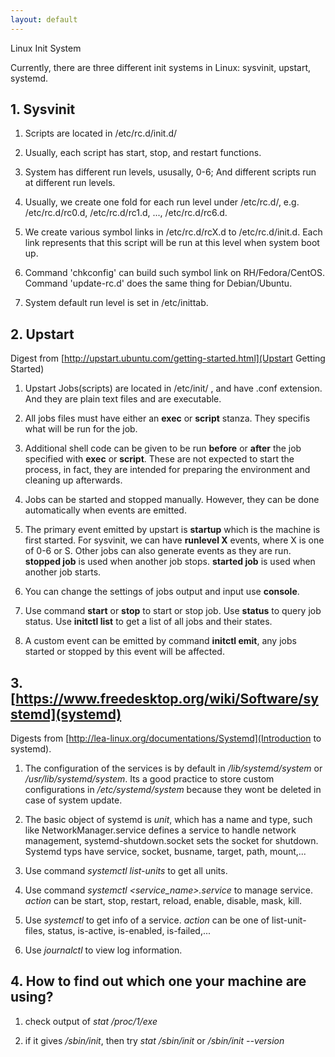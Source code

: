 ```yaml
---
layout: default
---
```


Linux Init System

Currently, there are three different init systems in Linux:
sysvinit, upstart, systemd.

## 1. Sysvinit

1. Scripts are located in /etc/rc.d/init.d/

2. Usually, each script has start, stop, and restart functions.

3. System has different run levels, ususally, 0-6; And different scripts
run at different run levels.

4. Usually, we create one fold for each run level under /etc/rc.d/,
e.g. /etc/rc.d/rc0.d, /etc/rc.d/rc1.d, ..., /etc/rc.d/rc6.d.

5. We create various symbol links in /etc/rc.d/rcX.d to /etc/rc.d/init.d.
Each link represents that this script will be run at this level when system boot up.

6. Command 'chkconfig' can build such symbol link on RH/Fedora/CentOS.
Command 'update-rc.d' does the same thing for Debian/Ubuntu.

7. System default run level is set in /etc/inittab.


## 2. Upstart

Digest from [http://upstart.ubuntu.com/getting-started.html](Upstart Getting Started)

1. Upstart Jobs(scripts) are located in /etc/init/ , and have .conf extension.
And they are plain text files and are executable.

2. All jobs files must have either an **exec** or **script** stanza.
They specifis what will be run for the job.

3. Additional shell code can be given to be run **before** or **after** the job specified
with **exec** or **script**. These are not expected to start the process, in fact, they are
intended for preparing the environment and cleaning up afterwards.

4. Jobs can be started and stopped manually. However, they can be done automatically when events
are emitted.

5. The primary event emitted by upstart is **startup** which is the machine is first started.
For sysvinit, we can have **runlevel X** events, where X is one of 0-6 or S.
Other jobs can also generate events as they are run. **stopped job** is used when another job stops.
**started job** is used when another job starts.

6. You can change the settings of jobs output and input use **console**.

7. Use command **start** or **stop** to start or stop job. Use **status** to query job status.
Use **initctl list** to get a list of all jobs and their states.

8. A custom event can be emitted by command **initctl emit**, any jobs started  or stopped by this
event will be affected.


## 3. [https://www.freedesktop.org/wiki/Software/systemd](systemd)

Digests from [http://lea-linux.org/documentations/Systemd](Introduction to systemd).

1. The configuration of the services is by default in _/lib/systemd/system_ or
_/usr/lib/systemd/system_. Its a good practice to store custom configurations in
_/etc/systemd/system_ because they wont be deleted in case  of system update.

2. The basic object of systemd is _unit_, which has a name and type, such like
NetworkManager.service defines a service to handle network management,
systemd-shutdown.socket sets the socket for shutdown. Systemd typs have service,
socket, busname, target, path, mount,...

3. Use command _systemctl list-units_ to get all units.

4. Use command _systemctl <action> <service_name>.service_ to manage service.
_action_ can be start, stop, restart, reload, enable, disable, mask, kill.

5. Use _systemctl <action> <xx>_ to get info of a service.
_action_ can be one of list-unit-files, status, is-active, is-enabled, is-failed,...

6. Use _journalctl_ to view log information.


## 4. How to find out which one your machine are using?

1. check output of _stat /proc/1/exe_

2. if it gives _/sbin/init_, then try _stat /sbin/init_ or
_/sbin/init --version_
